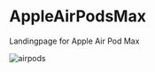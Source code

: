 # AppleAirPodsMax
Landingpage for Apple Air Pod Max

![airpods](https://github.com/zerocodess/AppleAirPodsMax/assets/150195885/f901f737-9327-4bb5-8847-b01b8e01a705)

